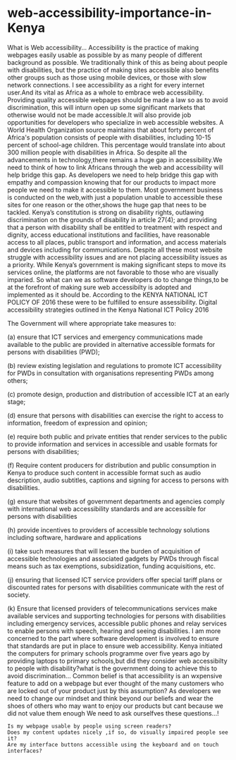 # web-accessibility-importance-in-Kenya
What is Web accessibility...
Accessibility is the practice of making webpages easily usable as possible by as many people of different background as possible. We traditionally think of this as being about people with disabilities, but the practice of making sites accessible also benefits other groups such as those using mobile devices, or those with slow network connections.
I see accessibility as a right for every internet user.And its vital as Africa as a whole to embrace web accessibility.
 Providing  quality accessible webpages should be made a law so as to avoid discrimination, this will inturn open up some significant markets that otherwise would not be made accessible.It will also provide job opportunities for developers who specialize in web accessible websites.
A World Health Organization source maintains that about forty percent of Africa's population consists of people with disabilities, including 10-15 percent of school-age children. This percentage would translate into about 300 million people with disabilities in Africa.
So despite all the advancements in technology,there remains a huge gap in accessibility.We need to think of how to link Africans through the web and accessibility will help bridge this gap.
As developers we need to help bridge this gap with empathy and compassion knowing that for our products to impact more people we need to make it accessible to them.
Most government business is conducted on the web,with just a population unable to accessible these sites for one reason or the other,shows the huge gap that nees to be tackled.
Kenya’s constitution is strong on disability rights, outlawing discrimination on the grounds of disability in article 27(4); and providing that a person with disability shall be entitled to treatment with respect and dignity, access educational institutions and facilities, have reasonable access to all places, public transport and information, and access materials and devices including for communications.
Despite all these most website struggle with accessibility issues and are not placing accessibility issues as a priority.
While Kenya’s government is making significant steps to move its services online, the platforms are not favorable to those who are visually imparied.
So what can we as software developers do to change things,to be at the forefront of making sure web accessibilty is adopted and implemented as it should be.
According to the KENYA NATIONAL ICT POLICY OF 2016 these were to be fulfilled to ensure assessibility.
Digital accessibility strategies outlined in the Kenya National ICT Policy 2016

The Government will where appropriate take measures to:

(a) ensure that ICT services and emergency communications made available to the public are provided in alternative accessible formats for persons with disabilities (PWD);

(b) review existing legislation and regulations to promote ICT accessibility for PWDs in consultation with organisations representing PWDs among others;

(c) promote design, production and distribution of accessible ICT at an early stage;

(d) ensure that persons with disabilities can exercise the right to access to information, freedom of expression and opinion;

(e) require both public and private entities that render services to the public to provide information and services in accessible and usable formats for persons with disabilities;

(f) Require content producers for distribution and public consumption in Kenya to produce such content in accessible format such as audio description, audio subtitles, captions and signing for access to persons with disabilities.

(g) ensure that websites of government departments and agencies comply with international web accessibility standards and are accessible for persons with disabilities

(h) provide incentives to providers of accessible technology solutions including software, hardware and applications

(i) take such measures that will lessen the burden of acquisition of accessible technologies and associated gadgets by PWDs through fiscal means such as tax exemptions, subsidization, funding acquisitions, etc.

(j) ensuring that licensed ICT service providers offer special tariff plans or discounted rates for persons with disabilities communicate with the rest of society.

(k) Ensure that licensed providers of telecommunications services make available services and supporting technologies for persons with disabilities including emergency services, accessible public phones and relay services to enable persons with speech, hearing and seeing disabilities.
I am more concerned to the part where software development is involved to ensure that standards are put in place to ensure web accessibility.
Kenya initiated the computers for primary schools programme over five years ago by providing laptops to primary schools,but did they consider web accessibilty to people with disability?what is the government doing to achieve this to avoid discrimination...
Common belief is that accessibility is an wxpensive feature to add on a webpage but ever thought of the many customers who are locked out of your product just by this assumption?
As developers we need to change our mindset and think beyond our beliefs and wear the shoes of others who may want to enjoy our products but cant because we did not value them enough
We need to ask ourselfves these questions...!

    Is my webpage usable by people using screen readers?
    Does my content updates nicely ,if so, do visually impaired people see it?
    Are my interface buttons accessible using the keyboard and on touch interfaces?
